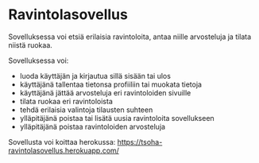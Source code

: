 # Ravintolasovellus
Sovelluksessa voi etsiä erilaisia ravintoloita, antaa niille arvosteluja ja tilata niistä ruokaa.

Sovelluksessa voi:

- luoda käyttäjän ja kirjautua sillä sisään tai ulos
- käyttäjänä tallentaa tietonsa profiiliin tai muokata tietoja
- käyttäjänä jättää arvosteluja eri ravintoloiden sivuille
- tilata ruokaa eri ravintoloista
- tehdä erilaisia valintoja tilausten suhteen
- ylläpitäjänä poistaa tai lisätä uusia ravintoloita sovellukseen
- ylläpitäjänä poistaa ravintoloiden arvosteluja

Sovellusta voi koittaa herokussa:
https://tsoha-ravintolasovellus.herokuapp.com/

